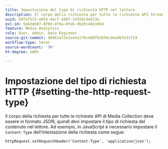 ```yaml
---
title: Impostazione del tipo di richiesta HTTP nel lettore
description: Il corpo della richiesta per tutte le richieste API Streaming Media Collection deve essere in formato JSON. Scopri come impostare il tipo di richiesta del contenuto nel lettore.
uuid: b8fa7233-e654-4acf-a9d7-14158cded13e
exl-id: 9ab3eb07-8f0d-4f9a-8feb-db20c4de3db4
feature: Media Analytics
role: User, Admin, Data Engineer
source-git-commit: d89b2af2e2ae5a170ce98f62656cdeed6fe31f19
workflow-type: tm+mt
source-wordcount: '76'
ht-degree: 100%

---
```


# Impostazione del tipo di richiesta HTTP {#setting-the-http-request-type}

Il corpo della richiesta per tutte le richieste API di Media Collection deve essere in formato JSON, quindi devi impostare il tipo di richiesta del contenuto nel lettore. Ad esempio, in JavaScript è necessario impostare il `Content-Type` dell’intestazione della richiesta come segue:

```
httpRequest.setRequestHeader('Content-Type', 'application/json'); 
```
